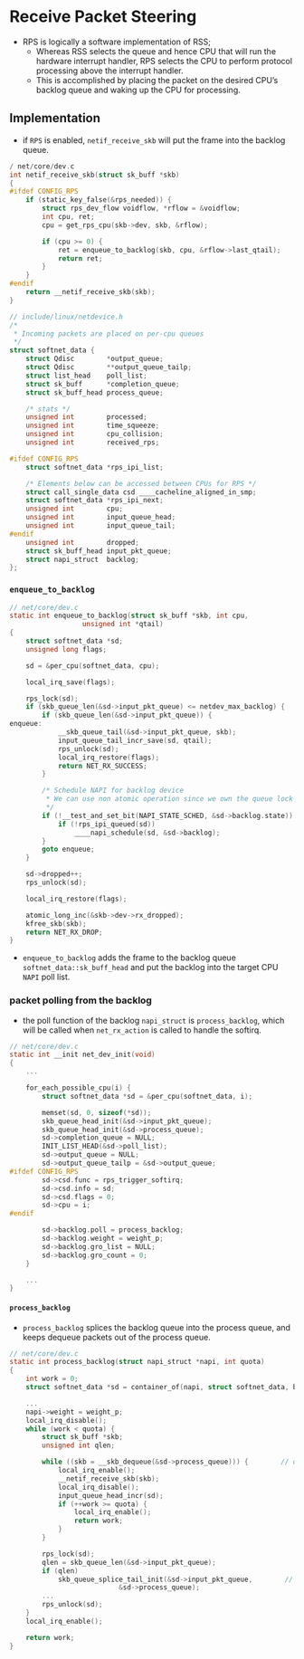 # Receive Packet Steering
* RPS is logically a software implementation of RSS;
    * Whereas RSS selects the queue and hence CPU that will run the hardware interrupt handler, RPS selects the CPU to perform protocol processing above the interrupt handler.
    * This is accomplished by placing the packet on the desired CPU’s backlog queue and waking up the CPU for processing.
 
## Implementation
* if `RPS` is enabled, `netif_receive_skb` will put the frame into the backlog queue.
```c
/ net/core/dev.c
int netif_receive_skb(struct sk_buff *skb)
{
#ifdef CONFIG_RPS
	if (static_key_false(&rps_needed)) {
		struct rps_dev_flow voidflow, *rflow = &voidflow;
		int cpu, ret;
		cpu = get_rps_cpu(skb->dev, skb, &rflow);

		if (cpu >= 0) {
			ret = enqueue_to_backlog(skb, cpu, &rflow->last_qtail);
			return ret;
		}
	}
#endif
	return __netif_receive_skb(skb);
}
```
```c
// include/linux/netdevice.h
/*
 * Incoming packets are placed on per-cpu queues
 */
struct softnet_data {
	struct Qdisc		*output_queue;
	struct Qdisc		**output_queue_tailp;
	struct list_head	poll_list;
	struct sk_buff		*completion_queue;
	struct sk_buff_head	process_queue;

	/* stats */
	unsigned int		processed;
	unsigned int		time_squeeze;
	unsigned int		cpu_collision;
	unsigned int		received_rps;

#ifdef CONFIG_RPS
	struct softnet_data	*rps_ipi_list;

	/* Elements below can be accessed between CPUs for RPS */
	struct call_single_data	csd ____cacheline_aligned_in_smp;
	struct softnet_data	*rps_ipi_next;
	unsigned int		cpu;
	unsigned int		input_queue_head;
	unsigned int		input_queue_tail;
#endif
	unsigned int		dropped;
	struct sk_buff_head	input_pkt_queue;
	struct napi_struct	backlog;
};
```

### `enqueue_to_backlog`
```c
// net/core/dev.c
static int enqueue_to_backlog(struct sk_buff *skb, int cpu,
			      unsigned int *qtail)
{
	struct softnet_data *sd;
	unsigned long flags;

	sd = &per_cpu(softnet_data, cpu);

	local_irq_save(flags);

	rps_lock(sd);
	if (skb_queue_len(&sd->input_pkt_queue) <= netdev_max_backlog) {
		if (skb_queue_len(&sd->input_pkt_queue)) {
enqueue:
			__skb_queue_tail(&sd->input_pkt_queue, skb);
			input_queue_tail_incr_save(sd, qtail);
			rps_unlock(sd);
			local_irq_restore(flags);
			return NET_RX_SUCCESS;
		}

		/* Schedule NAPI for backlog device
		 * We can use non atomic operation since we own the queue lock
		 */
		if (!__test_and_set_bit(NAPI_STATE_SCHED, &sd->backlog.state)) {
			if (!rps_ipi_queued(sd))
				____napi_schedule(sd, &sd->backlog);
		}
		goto enqueue;
	}

	sd->dropped++;
	rps_unlock(sd);

	local_irq_restore(flags);

	atomic_long_inc(&skb->dev->rx_dropped);
	kfree_skb(skb);
	return NET_RX_DROP;
}
```
* `enqueue_to_backlog` adds the frame to the backlog queue `softnet_data::sk_buff_head` and put the backlog into the target CPU `NAPI` poll list.

### packet polling from the backlog
* the poll function of the backlog `napi_struct` is `process_backlog`, which will be called when `net_rx_action` is called to handle the softirq.
```c
// net/core/dev.c
static int __init net_dev_init(void)
{
    ...

	for_each_possible_cpu(i) {
		struct softnet_data *sd = &per_cpu(softnet_data, i);

		memset(sd, 0, sizeof(*sd));
		skb_queue_head_init(&sd->input_pkt_queue);
		skb_queue_head_init(&sd->process_queue);
		sd->completion_queue = NULL;
		INIT_LIST_HEAD(&sd->poll_list);
		sd->output_queue = NULL;
		sd->output_queue_tailp = &sd->output_queue;
#ifdef CONFIG_RPS
		sd->csd.func = rps_trigger_softirq;
		sd->csd.info = sd;
		sd->csd.flags = 0;
		sd->cpu = i;
#endif

		sd->backlog.poll = process_backlog;
		sd->backlog.weight = weight_p;
		sd->backlog.gro_list = NULL;
		sd->backlog.gro_count = 0;
	}

    ...
}
```
#### `process_backlog`
* `process_backlog` splices the backlog queue into the process queue, and keeps dequeue packets out of the process queue.
```c
// net/core/dev.c
static int process_backlog(struct napi_struct *napi, int quota)
{
	int work = 0;
	struct softnet_data *sd = container_of(napi, struct softnet_data, backlog);

    ...
	napi->weight = weight_p;
	local_irq_disable();
	while (work < quota) {
		struct sk_buff *skb;
		unsigned int qlen;

		while ((skb = __skb_dequeue(&sd->process_queue))) {        // dequeue packets out of the process queue
			local_irq_enable();
			__netif_receive_skb(skb);
			local_irq_disable();
			input_queue_head_incr(sd);
			if (++work >= quota) {
				local_irq_enable();
				return work;
			}
		}

		rps_lock(sd);
		qlen = skb_queue_len(&sd->input_pkt_queue);
		if (qlen)
			skb_queue_splice_tail_init(&sd->input_pkt_queue,        // splice the backlog queue into the process queue
						   &sd->process_queue);
        ...
		rps_unlock(sd);
	}
	local_irq_enable();

	return work;
}
```
